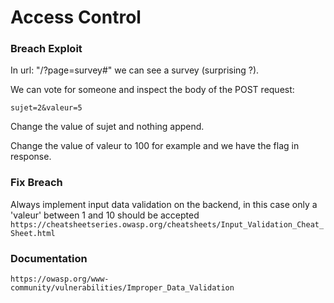 # Access Control

### Breach Exploit
In url: "/?page=survey#" we can see a survey (surprising ?).

We can vote for someone and inspect the body of the POST request:

```
sujet=2&valeur=5
```

Change the value of sujet and nothing append.

Change the value of valeur to 100 for example and we have the flag in response.

### Fix Breach
Always implement input data validation on the backend, in this case only a 'valeur' between 1 and 10 should be accepted
```https://cheatsheetseries.owasp.org/cheatsheets/Input_Validation_Cheat_Sheet.html```

### Documentation
```https://owasp.org/www-community/vulnerabilities/Improper_Data_Validation```
